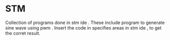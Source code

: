 # STM
Collection of  programs done in stm ide . These include program to generate sine wave using pwm .
Insert the code in specifies areas in stm ide , to get the corret result.
